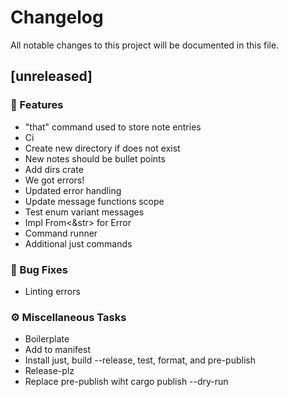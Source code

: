 # Changelog

All notable changes to this project will be documented in this file.

## [unreleased]

### 🚀 Features

- "that" command used to store note entries
- Ci
- Create new directory if does not exist
- New notes should be bullet points
- Add dirs crate
- We got errors!
- Updated error handling
- Update message functions scope
- Test enum variant messages
- Impl From<&str> for Error
- Command runner
- Additional just commands

### 🐛 Bug Fixes

- Linting errors

### ⚙️ Miscellaneous Tasks

- Boilerplate
- Add to manifest
- Install just, build --release, test, format, and pre-publish
- Release-plz
- Replace pre-publish wiht cargo publish --dry-run

<!-- generated by git-cliff -->
